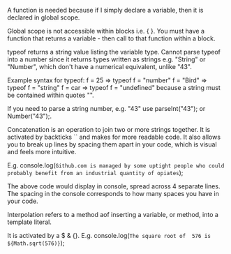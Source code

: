 A function is needed because if I simply declare a variable, then it is declared in global scope.

Global scope is not accessible within blocks
i.e. { }. You must have a function that returns a variable - then call to that function within a block.

typeof returns a string value listing the variable type. Cannot parse typeof into a number since it returns types written as strings e.g. "String" or "Number", which don't have a numerical equivalent, unlike "43".

Example syntax for typeof: 
f = 25 => typeof f = "number" 
f = "Bird" => typeof f = "string"
f = car => typeof f = "undefined" because a string must be contained within quotes "".

If you need to parse a string number, e.g. "43" use parseInt("43"); or Number("43");.

Concatenation is an operation to join two
or more strings together. It is activated by backticks `` and makes for more readable code. It also allows you to break up lines by spacing them apart in your code, which is visual and feels more intuitive.

E.g. console.log(`Github.com is managed
        by some uptight people
        who could probably benefit
        from an industrial quantity of opiates`);

The above code would display in console,
spread across 4 separate lines. The spacing in the console corresponds to how many spaces you have in your code.

Interpolation refers to a method aof inserting a variable, or method, into a template literal.

It is activated by a $ & {}.
E.g. console.log(`The square root of 
         576 is ${Math.sqrt(576)}`);